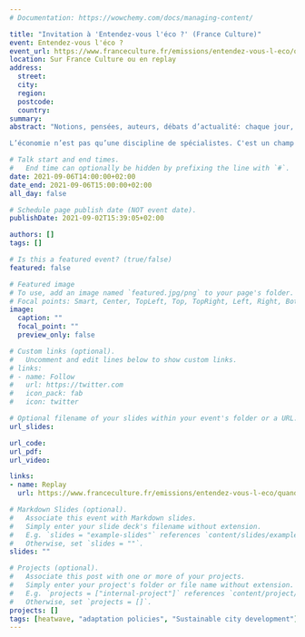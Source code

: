 ```yaml
---
# Documentation: https://wowchemy.com/docs/managing-content/

title: "Invitation à 'Entendez-vous l'éco ?' (France Culture)"
event: Entendez-vous l'éco ?
event_url: https://www.franceculture.fr/emissions/entendez-vous-l-eco/quand-on-etouffe-en-ville
location: Sur France Culture ou en replay
address:
  street:
  city:
  region:
  postcode:
  country:
summary:
abstract: "Notions, pensées, auteurs, débats d’actualité: chaque jour, du lundi au jeudi, Entendez-vous l’éco ? fait résonner toutes les déclinaisons de l’économie et de son impact sur la société. Pour que, dans le brouhaha d’une actualité souvent saturée, l’éco parvienne jusqu’à nous…

L’économie n’est pas qu’une discipline de spécialistes. C'est un champ d’idées, éternellement en friche, un domaine qui tâtonne et innove, incontournable pour celui qui s’intéresse à son temps. Traverser les grands courants économiques, c’est envisager tous les chemins possibles, ceux qui ont été empruntés, ici ou ailleurs, et ceux qui restent à inventer. "

# Talk start and end times.
#   End time can optionally be hidden by prefixing the line with `#`.
date: 2021-09-06T14:00:00+02:00
date_end: 2021-09-06T15:00:00+02:00
all_day: false

# Schedule page publish date (NOT event date).
publishDate: 2021-09-02T15:39:05+02:00

authors: []
tags: []

# Is this a featured event? (true/false)
featured: false

# Featured image
# To use, add an image named `featured.jpg/png` to your page's folder. 
# Focal points: Smart, Center, TopLeft, Top, TopRight, Left, Right, BottomLeft, Bottom, BottomRight.
image:
  caption: ""
  focal_point: ""
  preview_only: false

# Custom links (optional).
#   Uncomment and edit lines below to show custom links.
# links:
# - name: Follow
#   url: https://twitter.com
#   icon_pack: fab
#   icon: twitter

# Optional filename of your slides within your event's folder or a URL.
url_slides:

url_code:
url_pdf:
url_video: 

links:
- name: Replay
  url: https://www.franceculture.fr/emissions/entendez-vous-l-eco/quand-on-etouffe-en-ville

# Markdown Slides (optional).
#   Associate this event with Markdown slides.
#   Simply enter your slide deck's filename without extension.
#   E.g. `slides = "example-slides"` references `content/slides/example-slides.md`.
#   Otherwise, set `slides = ""`.
slides: ""

# Projects (optional).
#   Associate this post with one or more of your projects.
#   Simply enter your project's folder or file name without extension.
#   E.g. `projects = ["internal-project"]` references `content/project/deep-learning/index.md`.
#   Otherwise, set `projects = []`.
projects: []
tags: [heatwave, "adaptation policies", "Sustainable city development"]
---
```

